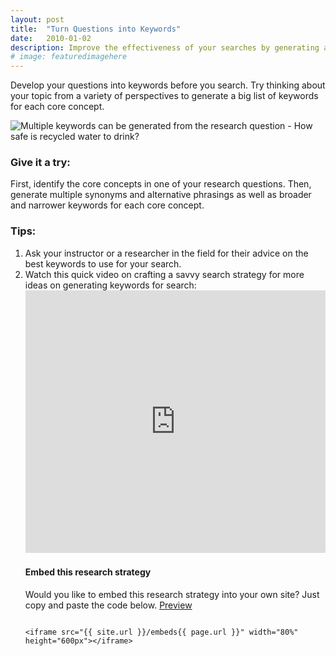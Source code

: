 ```yaml
---
layout: post
title:  "Turn Questions into Keywords"
date:   2010-01-02
description: Improve the effectiveness of your searches by generating a variety of keywords.
# image: featuredimagehere
---
```


<p class="intro"><span class="dropcap">D</span>evelop your questions into keywords before you search. Try thinking about your topic from a variety of perspectives to generate a big list of keywords for each core concept.</p>

<!--
<figure>
	<img src="{{ '/assets/img/content/climate-change-psychology-480.jpg' | prepend: site.baseurl }}" alt="Question map examples"> 
	<figcaption>What are you curious about? What questions do you hope to answer in your project?</figcaption>
</figure>
-->
<img src="{{ '/assets/img/content/how-safe-is-recycled-water.png' | prepend: site.baseurl }}" alt="Multiple keywords can be generated from the research question - How safe is recycled water to drink?"> 

### Give it a try:

First, identify the core concepts in one of your research questions. Then, generate multiple synonyms and alternative phrasings as well as broader and narrower keywords for each core concept.

### Tips:

<ol class="tiplist">
<li>Ask your instructor or a researcher in the field for their advice on the best keywords to use for your search.</li>

<li>Watch this quick video on crafting a savvy search strategy for more ideas on generating keywords for search:

<iframe width="100%" height="420" src="https://www.youtube.com/embed/bgnGGK_21sE?list=PLV8eqWoGXke5D5bmwscUhow1RJKWZmMRZ" frameborder="0" allowfullscreen></iframe></li>

#### Embed this research strategy

Would you like to embed this research strategy into your own site? Just copy and paste the code below. <a href="{{ site.url }}/embeds{{ page.url }}" target="_blank">Preview</a>

```

<iframe src="{{ site.url }}/embeds{{ page.url }}" width="80%" height="600px"></iframe>

```